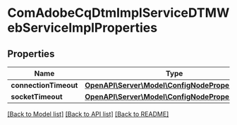 # ComAdobeCqDtmImplServiceDTMWebServiceImplProperties

## Properties
Name | Type | Description | Notes
------------ | ------------- | ------------- | -------------
**connectionTimeout** | [**OpenAPI\Server\Model\ConfigNodePropertyInteger**](ConfigNodePropertyInteger.md) |  | [optional] 
**socketTimeout** | [**OpenAPI\Server\Model\ConfigNodePropertyInteger**](ConfigNodePropertyInteger.md) |  | [optional] 

[[Back to Model list]](../README.md#documentation-for-models) [[Back to API list]](../README.md#documentation-for-api-endpoints) [[Back to README]](../README.md)


